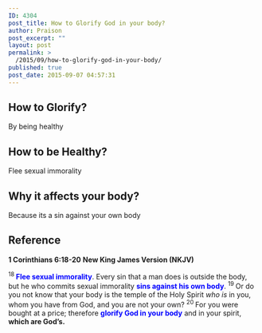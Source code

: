 ```yaml
---
ID: 4304
post_title: How to Glorify God in your body?
author: Praison
post_excerpt: ""
layout: post
permalink: >
  /2015/09/how-to-glorify-god-in-your-body/
published: true
post_date: 2015-09-07 04:57:31
---
```

<h2>How to Glorify?</h2>
By being healthy
<h2>How to be Healthy?</h2>
Flee sexual immorality
<h2>Why it affects your body?</h2>
Because its a sin against your own body
<h2>Reference</h2>
<strong>1 Corinthians 6:18-20</strong>
<strong> New King James Version (NKJV)</strong>

<span id="en-NKJV-28486" class="text 1Cor-6-18"><sup class="versenum">18 </sup><strong><span style="color: #0000ff;">Flee sexual immorality</span></strong>. Every sin that a man does is outside the body, but he who commits sexual immorality <span style="color: #0000ff;"><strong>sins against his own body</strong></span>. </span><span id="en-NKJV-28487" class="text 1Cor-6-19"><sup class="versenum">19 </sup>Or do you not know that your body is the temple of the Holy Spirit <i>who is</i> in you, whom you have from God, and you are not your own? </span><span id="en-NKJV-28488" class="text 1Cor-6-20"><sup class="versenum">20 </sup>For you were bought at a price; therefore <span style="color: #0000ff;"><strong>glorify God in your body</strong></span> and in your spirit, <strong>which are God’s.</strong></span>